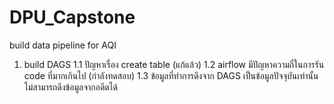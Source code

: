 # DPU_Capstone
build data pipeline for AQI
1. build DAGS
   1.1  ปัญหาเรื่อง create table (แก้แล้ว)
   1.2  airflow มีปัญหาความถี่ในการรัน code ที่มากเกินไป (กำลังทดสอบ)
   1.3  ข้อมูลที่ทำการดึงจาก DAGS เป็นข้อมูลปัจจุบันเท่านั้น ไม่สามารถดึงข้อมูลจากอดีตได้
